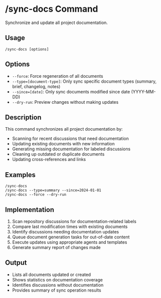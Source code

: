 # /sync-docs Command

Synchronize and update all project documentation.

## Usage
```
/sync-docs [options]
```

## Options
- `--force`: Force regeneration of all documents
- `--type=[document-type]`: Only sync specific document types (summary, brief, changelog, notes)
- `--since=[date]`: Only sync documents modified since date (YYYY-MM-DD)
- `--dry-run`: Preview changes without making updates

## Description
This command synchronizes all project documentation by:

- Scanning for recent discussions that need documentation
- Updating existing documents with new information
- Generating missing documentation for labeled discussions
- Cleaning up outdated or duplicate documents
- Updating cross-references and links

## Examples
```
/sync-docs
/sync-docs --type=summary --since=2024-01-01
/sync-docs --force --dry-run
```

## Implementation
1. Scan repository discussions for documentation-related labels
2. Compare last modification times with existing documents
3. Identify discussions needing documentation updates
4. Queue document generation tasks for out-of-date content
5. Execute updates using appropriate agents and templates
6. Generate summary report of changes made

## Output
- Lists all documents updated or created
- Shows statistics on documentation coverage
- Identifies discussions without documentation
- Provides summary of sync operation results